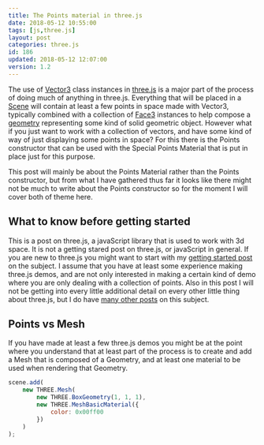 ```yaml
---
title: The Points material in three.js
date: 2018-05-12 10:55:00
tags: [js,three.js]
layout: post
categories: three.js
id: 186
updated: 2018-05-12 12:07:00
version: 1.2
---
```


The use of [Vector3](/2018/04/15/threejs-vector3/) class instances in [three.js](https://threejs.org/) is a major part of the process of doing much of anything in three.js. Everything that will be placed in a [Scene](/2018/05/03/threejs-scene/) will contain at least a few points in space made with Vector3, typically combined with a collection of [Face3](/2018/05/11/threejs-face3/) instances to help compose a [geometry](/2018/04/14/threejs-geometry/) representing some kind of solid geometric object. However what if you just want to work with a collection of vectors, and have some kind of way of just displaying some points in space? For this there is the Points constructor that can be used with the Special Points Material that is put in place just for this purpose.

<!-- more -->

This post will mainly be about the Points Material rather than the Points constructor, but from what I have gathered thus far it looks like there might not be much to write about the Points constructor so for the moment I will cover both of theme here.

## What to know before getting started

This is a post on three.js, a javaScript library that is used to work with 3d space. It is not a getting stared post on three.js, or javaScript in general. If you are new to three.js you might want to start with my [getting started post](/2018/04/04/threejs-getting-started/) on the subject. I assume that you have at least some experience making three.js demos, and are not only interested in making a certain kind of demo where you are only dealing with a collection of points. Also in this post I will not be getting into every little additional detail on every other little thing about three.js, but I do have [many other posts](/categories/three-js/) on this subject.

## Points vs Mesh

If you have made at least a few three.js demos you might be at the point where you understand that at least part of the process is to create and add a Mesh that is composed of a Geometry, and at least one material to be used when rendering that Geometry.

```js
scene.add(
    new THREE.Mesh(
        new THREE.BoxGeometry(1, 1, 1),
        new THREE.MeshBasicMaterial({
            color: 0x00ff00
        })
    )
);
```